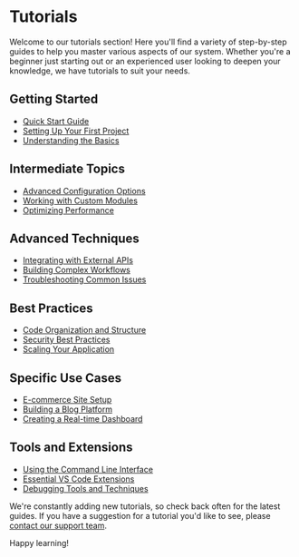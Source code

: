 # Tutorials

Welcome to our tutorials section! Here you'll find a variety of step-by-step
guides to help you master various aspects of our system. Whether you're a
beginner just starting out or an experienced user looking to deepen your
knowledge, we have tutorials to suit your needs.

## Getting Started

- [Quick Start Guide](./quick-start.md)
- [Setting Up Your First Project](./first-project-setup.md)
- [Understanding the Basics](./basics-overview.md)

## Intermediate Topics

- [Advanced Configuration Options](./advanced-config.md)
- [Working with Custom Modules](./custom-modules.md)
- [Optimizing Performance](./performance-optimization.md)

## Advanced Techniques

- [Integrating with External APIs](./api-integration.md)
- [Building Complex Workflows](./complex-workflows.md)
- [Troubleshooting Common Issues](./troubleshooting-guide.md)

## Best Practices

- [Code Organization and Structure](./code-organization.md)
- [Security Best Practices](./security-best-practices.md)
- [Scaling Your Application](./scaling-guide.md)

## Specific Use Cases

- [E-commerce Site Setup](./ecommerce-setup.md)
- [Building a Blog Platform](./blog-platform.md)
- [Creating a Real-time Dashboard](./realtime-dashboard.md)

## Tools and Extensions

- [Using the Command Line Interface](./cli-guide.md)
- [Essential VS Code Extensions](./vscode-extensions.md)
- [Debugging Tools and Techniques](./debugging-tools.md)

We're constantly adding new tutorials, so check back often for the latest
guides. If you have a suggestion for a tutorial you'd like to see, please
[contact our support team](mailto:support@example.com).

Happy learning!
